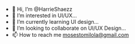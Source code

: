 - 👋 Hi, I’m @HarrieShaezz
- 👀 I’m interested in UI/UX...
- 🌱 I’m currently learning UI design...
- 💞️ I’m looking to collaborate on UI/UX Design...
- 📫 How to reach me mosestomilola@gmail.com

<!---
HarrieShaezz/HarrieShaezz is a ✨ special ✨ repository because its `README.md` (this file) appears on your GitHub profile.
You can click the Preview link to take a look at your changes.
--->
